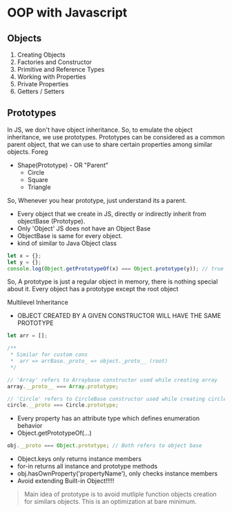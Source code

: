 # OOP with Javascript

## Objects

1. Creating Objects
2. Factories and Constructor
3. Primitive and Reference Types
4. Working with Properties
5. Private Properties
6. Getters / Setters

## Prototypes

In JS, we don't have object inheritance. So, to emulate the object inheritance, we use prototypes.
Prototypes can be considered as a common parent object, that we can use to share certain properties
among similar objects. Foreg

- Shape(Prototype) - OR "Parent"
  - Circle
  - Square
  - Triangle

So, Whenever you hear prototype, just understand its a parent.

- Every object that we create in JS, directly or indirectly inherit from objectBase (Prototype).
- Only 'Object' JS does not have an Object Base
- ObjectBase is same for every object.
- kind of similar to Java Object class

```javascript
let x = {};
let y = {};
console.log(Object.getPrototypeOf(x) === Object.prototype(y)); // true
```

So, A prototype is just a regular object in memory, there is nothing special about it. Every object has a prototype except the root object

Multilevel Inheritance

- OBJECT CREATED BY A GIVEN CONSTRUCTOR WILL HAVE THE SAME PROTOTYPE

```javascript
let arr = [];

/**
 * Similar for custom cons
 *  arr => arrBase._proto_ => object._proto__ (root)
 */

// 'Array' refers to Arraybase constructor used while creating array
array.__proto__ === Array.prototype;

// 'Circle' refers to CircleBase constructor used while creating circle
circle.__proto === Circle.prototype;
```

- Every property has an attribute type which defines enumeration behavior
- Object.getPrototypeOf(...)

```javascript
obj.__proto === Object.prototype; // Both refers to object base
```

- Object.keys only returns instance members
- for-in returns all instance and prototype methods
- obj.hasOwnProperty('propertyName'), only checks instance members
- Avoid extending Built-in Object!!!!!

> Main idea of prototype is to avoid mutliple function objects creation for similars objects. This is an optimization at bare minimum.
